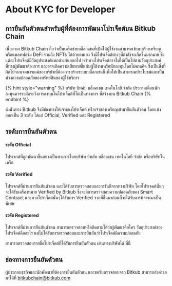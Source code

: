 # About KYC for Developer

## การยืนยันตัวตนสำหรับผู้ที่ต้องการพัฒนาโปรเจ็คต์บน Bitkub Chain 

เนื่องจาก Bitkub Chain ถือว่าเป็นเครือข่ายบล็อกเชนที่เปิดให้ผู้ใช้งานสามารถเข้ามาสร้างเหรียญ หรือแพลทฟอร์ม DeFi รวมถึง NFTs ได้ด้วยตนเอง จึงมีโปรเจ็คต์ต่างๆที่กำลังจะเกิดขึ้นมากมาย ซึ่งแต่ละโปรเจ็คต์มีวัตถุประสงค์แตกต่างกันออกไป ทว่าบางโปรเจ็คต์อาจไม่ได้เป็นไปตามวัตถุประสงค์ที่ทางผู้พัฒนาต้องการ และอาจเกิดความเสียหายขึ้นกับผู้ใช้งานหรือนักลงทุนโดยไม่คาดคิด ซึ่งเป็นสิ่งที่ผิดไปจากเจตนารมณ์ของบริษัทที่ต้องการสร้างระบบบล็อกเชนนี้เพื่อให้เป็นสาธารณประโยชน์และเป็นห่วงความปลอดภัยของทรัพย์สินของผู้ใช้บริการ

{% hint style="warning" %}
 บริษัท บิทคับ บล็อคเชน เทคโนโลยี จำกัด ประกาศเตือนนักลงทุนควรระมัดระวังการลงทุนในโปรเจ็คต์ที่ไม่เป็นทางการ ที่สร้างบน Bitkub Chain
{% endhint %}

ดังนั้นทาง Bitkub จึงมีช่องทางให้เจ้าของโปรเจ็คต์ หรือเจ้าของเหรียญเข้ามายืนยันตัวตน โดยแบ่งออกเป็น 3 ระดับ ได้แก่ Official, Verified และ Registered

## ระดับการยืนยันตัวตน

#### ระดับ Official

โปรเจกต์ที่ถูกพัฒนาขึ้นอย่างเป็นทางการโดยบริษัท บิทคับ บล็อคเชน เทคโนโลยี จำกัด หรือบริษัทในเครือ

#### ระดับ Verified

โปรเจกต์ที่ผ่านการยืนยันตัวตน และได้รับการตรวจสอบและการันตีจากทางบริษัท โดยโปรเจคต์นั้นๆจะได้รับเครื่องหมาย Verified by Bitkub ซึ่งจะมีการตรวจสอบความปลอดภัยของ Smart Contract และหากโปรเจ็คต์นั้นๆได้รับการ Verified จากที่อื่นมาก่อนก็จะได้รับการพิจารณาเป็นพิเศษ

#### ระดับ Registered

โปรเจกต์ที่ผ่านการยืนยันตัวตน สามารถตรวจสอบหรือติดตามได้ว่าผู้พัฒนาคือใคร วัตถุประสงค์ของโปรเจ็คต์คืออะไร แต่ไม่ได้รับการตรวจสอบและการยืนยันว่าโปรเจ็คต์มีความปลอดภัย

สามารถตรวจสอบรายชื่อโปรเจ็คต์ที่ได้รับการยืนยันตัวตน ผ่านทางบริษัทได้ ที่นี่

## ช่องทางการยืนยันตัวตน

ผู้ประกอบธุรกิจและนักพัฒนาที่ต้องการยืนยันตัวตน และขอรับตรวจสอบจาก Bitkub สามารถส่งคำขอมาได้ที่ bitkubchain@bitkub.com

